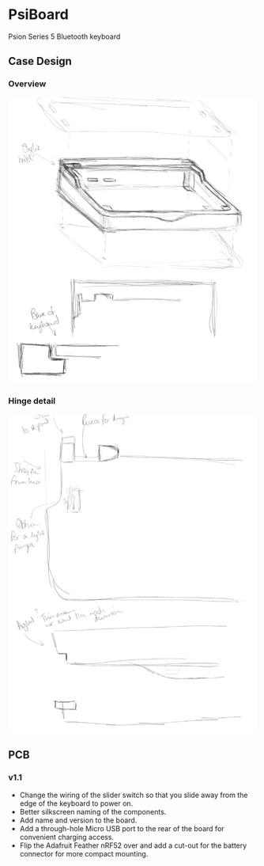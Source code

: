 # PsiBoard

Psion Series 5 Bluetooth keyboard

## Case Design

### Overview

![Overall design](images/design.png)

### Hinge detail

![Hinge detail](images/hinge.png)

## PCB

### v1.1

- Change the wiring of the slider switch so that you slide away from the edge of the keyboard to power on.
- Better silkscreen naming of the components.
- Add name and version to the board.
- Add a through-hole Micro USB port to the rear of the board for convenient charging access.
- Flip the Adafruit Feather nRF52 over and add a cut-out for the battery connector for more compact mounting.
